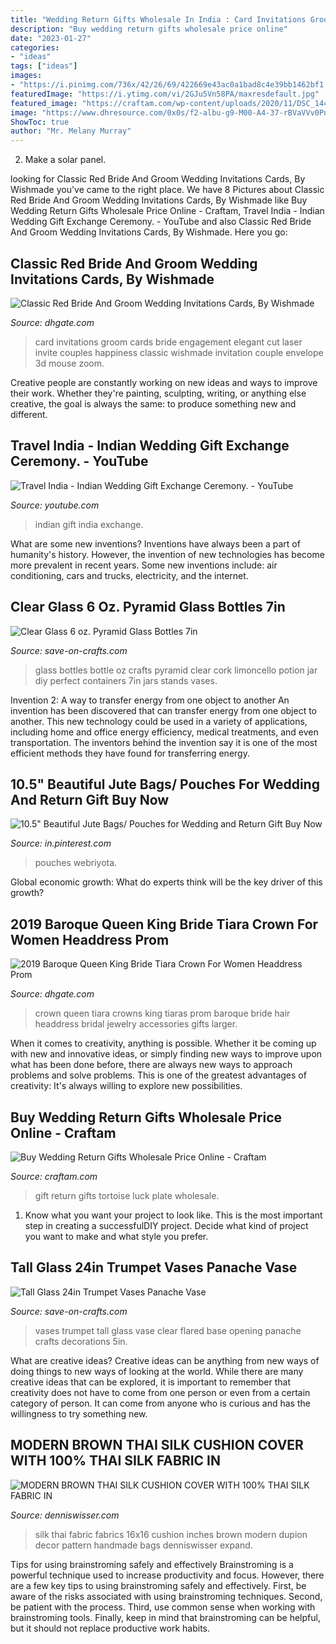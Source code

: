 ```yaml
---
title: "Wedding Return Gifts Wholesale In India : Card Invitations Groom Cards Bride Engagement Elegant Cut Laser Invite Couples Happiness Classic Wishmade Invitation Couple Envelope 3d Mouse Zoom"
description: "Buy wedding return gifts wholesale price online"
date: "2023-01-27"
categories:
- "ideas"
tags: ["ideas"]
images:
- "https://i.pinimg.com/736x/42/26/69/422669e43ac0a1bad8c4e39bb1462bf1.jpg"
featuredImage: "https://i.ytimg.com/vi/2GJu5Vn58PA/maxresdefault.jpg"
featured_image: "https://craftam.com/wp-content/uploads/2020/11/DSC_1446.jpg"
image: "https://www.dhresource.com/0x0s/f2-albu-g9-M00-A4-37-rBVaVVv0PneALUp3AAKyo-Ue69I599.jpg/baroque-queen-king-bride-tiara-crown-for.jpg"
ShowToc: true
author: "Mr. Melany Murray"
---
```



2. Make a solar panel.

	

		
looking for Classic Red Bride And Groom Wedding Invitations Cards, By Wishmade you've came to the right place. We have 8 Pictures about Classic Red Bride And Groom Wedding Invitations Cards, By Wishmade like Buy Wedding Return Gifts Wholesale Price Online - Craftam, Travel India - Indian Wedding Gift Exchange Ceremony. - YouTube and also Classic Red Bride And Groom Wedding Invitations Cards, By Wishmade. Here you go:
		
    
## Classic Red Bride And Groom Wedding Invitations Cards, By Wishmade

<img loading=lazy src="https://www.dhresource.com/0x0s/f2-albu-g5-M01-0B-3D-rBVaJFh7LXeATtjXAAGN-7W_9DI262.jpg/classic-red-bride-and-groom-wedding-invitations.jpg" onerror="this.onerror=null;this.src='https://tse2.mm.bing.net/th?id=OIP.W_2c64UIQ_cu77TX63TYXwHaHa&amp;pid=15.1';" alt="Classic Red Bride And Groom Wedding Invitations Cards, By Wishmade">

_Source: dhgate.com_

>card invitations groom cards bride engagement elegant cut laser invite couples happiness classic wishmade invitation couple envelope 3d mouse zoom. 

	

Creative people are constantly working on new ideas and ways to improve their work. Whether they're painting, sculpting, writing, or anything else creative, the goal is always the same: to produce something new and different.

    
## Travel India - Indian Wedding Gift Exchange Ceremony. - YouTube

<img loading=lazy src="https://i.ytimg.com/vi/2GJu5Vn58PA/maxresdefault.jpg" onerror="this.onerror=null;this.src='https://tse3.mm.bing.net/th?id=OIP.Ab6V8RS-4VkUj0OZrFmdxQHaEK&amp;pid=15.1';" alt="Travel India - Indian Wedding Gift Exchange Ceremony. - YouTube">

_Source: youtube.com_

>indian gift india exchange. 

	

What are some new inventions?
Inventions have always been a part of humanity's history. However, the invention of new technologies has become more prevalent in recent years. Some new inventions include: air conditioning, cars and trucks, electricity, and the internet.

    
## Clear Glass 6 Oz. Pyramid Glass Bottles 7in

<img loading=lazy src="https://d28xhcgddm1buq.cloudfront.net/product-images/pyramid-glass-bottle-6-oz-4.jpg" onerror="this.onerror=null;this.src='https://tse1.mm.bing.net/th?id=OIP.whCNXdrMbqpwtIy_MRB6QgAAAA&amp;pid=15.1';" alt="Clear Glass 6 oz. Pyramid Glass Bottles 7in">

_Source: save-on-crafts.com_

>glass bottles bottle oz crafts pyramid clear cork limoncello potion jar diy perfect containers 7in jars stands vases. 

	

Invention 2: A way to transfer energy from one object to another
An invention has been discovered that can transfer energy from one object to another. This new technology could be used in a variety of applications, including home and office energy efficiency, medical treatments, and even transportation. The inventors behind the invention say it is one of the most efficient methods they have found for transferring energy.

    
## 10.5&quot; Beautiful Jute Bags/ Pouches For Wedding And Return Gift Buy Now

<img loading=lazy src="https://i.pinimg.com/736x/42/26/69/422669e43ac0a1bad8c4e39bb1462bf1.jpg" onerror="this.onerror=null;this.src='https://tse1.mm.bing.net/th?id=OIP.BSJZZTOwwuT-9mJNzw_FHgHaJ4&amp;pid=15.1';" alt="10.5&quot; Beautiful Jute Bags/ Pouches for Wedding and Return Gift Buy Now">

_Source: in.pinterest.com_

>pouches webriyota. 

	

Global economic growth: What do experts think will be the key driver of this growth?
 

    
## 2019 Baroque Queen King Bride Tiara Crown For Women Headdress Prom

<img loading=lazy src="https://www.dhresource.com/0x0s/f2-albu-g9-M00-A4-37-rBVaVVv0PneALUp3AAKyo-Ue69I599.jpg/baroque-queen-king-bride-tiara-crown-for.jpg" onerror="this.onerror=null;this.src='https://tse2.mm.bing.net/th?id=OIP.0kOrLP7DeBJNr8ha3oamUQHaHa&amp;pid=15.1';" alt="2019 Baroque Queen King Bride Tiara Crown For Women Headdress Prom">

_Source: dhgate.com_

>crown queen tiara crowns king tiaras prom baroque bride hair headdress bridal jewelry accessories gifts larger. 

	

When it comes to creativity, anything is possible. Whether it be coming up with new and innovative ideas, or simply finding new ways to improve upon what has been done before, there are always new ways to approach problems and solve problems. This is one of the greatest advantages of creativity: It's always willing to explore new possibilities.

    
## Buy Wedding Return Gifts Wholesale Price Online - Craftam

<img loading=lazy src="https://craftam.com/wp-content/uploads/2020/11/DSC_1446.jpg" onerror="this.onerror=null;this.src='https://tse4.mm.bing.net/th?id=OIP.MHkZngcFKpbMUhTPq7eGlgHaHa&amp;pid=15.1';" alt="Buy Wedding Return Gifts Wholesale Price Online - Craftam">

_Source: craftam.com_

>gift return gifts tortoise luck plate wholesale. 

	

1. Know what you want your project to look like. This is the most important step in creating a successfulDIY project. Decide what kind of project you want to make and what style you prefer.

    
## Tall Glass 24in Trumpet Vases Panache Vase

<img loading=lazy src="https://d28xhcgddm1buq.cloudfront.net/product-images/tall-clear-glass-flared-23-5-trumpet-vases-3.jpg" onerror="this.onerror=null;this.src='https://tse2.mm.bing.net/th?id=OIP.H35Qg5wVmTn8og8m2g7EQQHaLx&amp;pid=15.1';" alt="Tall Glass 24in Trumpet Vases Panache Vase">

_Source: save-on-crafts.com_

>vases trumpet tall glass vase clear flared base opening panache crafts decorations 5in. 

	

What are creative ideas?
Creative ideas can be anything from new ways of doing things to new ways of looking at the world. While there are many creative ideas that can be explored, it is important to remember that creativity does not have to come from one person or even from a certain category of person. It can come from anyone who is curious and has the willingness to try something new.

    
## MODERN BROWN THAI SILK CUSHION COVER WITH 100% THAI SILK FABRIC IN

<img loading=lazy src="https://denniswisser.com/wp-content/uploads/2017/08/thai-silk.jpg" onerror="this.onerror=null;this.src='https://tse1.mm.bing.net/th?id=OIP.YZ0iXsA2KkyxknqPBnrUlgHaFj&amp;pid=15.1';" alt="MODERN BROWN THAI SILK CUSHION COVER WITH 100% THAI SILK FABRIC IN">

_Source: denniswisser.com_

>silk thai fabric fabrics 16x16 cushion inches brown modern dupion decor pattern handmade bags denniswisser expand. 

	

Tips for using brainstroming safely and effectively
Brainstroming is a powerful technique used to increase productivity and focus. However, there are a few key tips to using brainstroming safely and effectively. First, be aware of the risks associated with using brainstroming techniques. Second, be patient with the process. Third, use common sense when working with brainstroming tools. Finally, keep in mind that brainstroming can be helpful, but it should not replace productive work habits.

